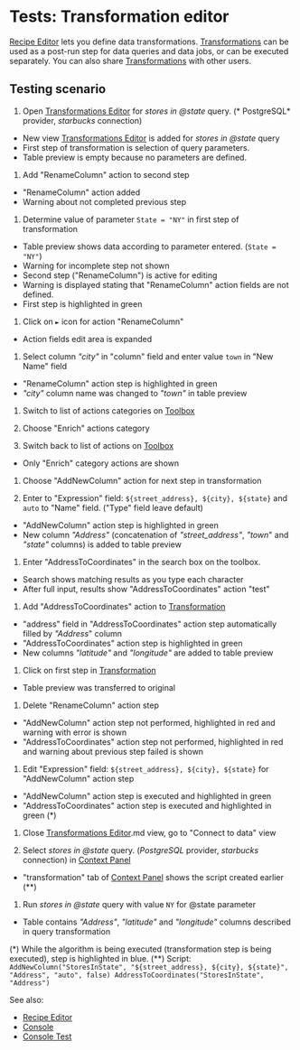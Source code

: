 <!-- TITLE: Tests: Transformation Editor -->
<!-- SUBTITLE: -->

# Tests: Transformation editor

[Recipe Editor](../../transform/recipe-editor.md) lets you define data
transformations. [Transformations](../../transform/recipe-editor.md) can be used as a post-run step for data queries and
data jobs, or can be executed separately. You can also share [Transformations](../../transform/recipe-editor.md) with other
users.

## Testing scenario

1. Open [Transformations Editor](../../transform/recipe-editor.md) for *stores in @state* query. (*
   PostgreSQL* provider, *starbucks* connection)

* New view [Transformations Editor](../../transform/recipe-editor.md) is added for *stores in @state*
  query
* First step of transformation is selection of query parameters.
* Table preview is empty because no parameters are defined.

1. Add "RenameColumn" action to second step

* "RenameColumn" action added
* Warning about not completed previous step

1. Determine value of parameter ```State = "NY"``` in first step of transformation

* Table preview shows data according to parameter entered. (```State = "NY"```)
* Warning for incomplete step not shown
* Second step ("RenameColumn") is active for editing
* Warning is displayed stating that "RenameColumn" action fields are not defined.
* First step is highlighted in green

1. Click on ```►``` icon for action "RenameColumn"

* Action fields edit area is expanded

1. Select column *"city"* in "column" field and enter value ```town``` in "New Name" field

* "RenameColumn" action step is highlighted in green
* *"city"* column name was changed to *"town"* in table preview

1. Switch to list of actions categories on [Toolbox](../../datagrok/navigation.md#toolbox)

1. Choose "Enrich" actions category

1. Switch back to list of actions on [Toolbox](../../datagrok/navigation.md#toolbox)

* Only "Enrich" category actions are shown

1. Choose "AddNewColumn" action for next step in transformation

1. Enter to "Expression" field: ```${street_address}, ${city}, ${state}``` and ```auto``` to "Name"
   field. ("Type" field leave default)

* "AddNewColumn" action step is highlighted in green
* New column *"Address"* (concatenation of *"street_address"*, *"town*" and *"state"*  columns) is added to table
  preview

1. Enter "AddressToCoordinates" in the search box on the toolbox.

* Search shows matching results as you type each character
* After full input, results show "AddressToCoordinates" action "test"

1. Add "AddressToCoordinates" action to [Transformation](../../transform/recipe-editor.md)

* "address" field in "AddressToCoordinates" action step automatically filled by *"Address*" column
* "AddressToCoordinates" action step is highlighted in green
* New columns *"latitude"* and *"longitude"* are added to table preview

1. Click on first step in [Transformation](../../transform/recipe-editor.md)

* Table preview was transferred to original

1. Delete "RenameColumn" action step

* "AddNewColumn" action step not performed, highlighted in red and warning with error is shown
* "AddressToCoordinates" action step not performed, highlighted in red and warning about previous step failed is shown

1. Edit "Expression" field: ```${street_address}, ${city}, ${state}``` for "AddNewColumn" action step

* "AddNewColumn" action step is executed and highlighted in green
* "AddressToCoordinates" action step is executed and highlighted in green (*)

1. Close [Transformations Editor](../../transform/recipe-editor.md).md view, go to "Connect to data" view

1. Select *stores in @state* query. (*PostgreSQL* provider, *starbucks* connection)
   in [Context Panel](../../datagrok/navigation.md#context-panel)

* "transformation" tab of [Context Panel](../../datagrok/navigation.md#context-panel) shows the script created earlier (**)

1. Run *stores in @state* query with value ```NY``` for @state parameter

* Table contains *"Address"*, *"latitude"* and *"longitude"* columns described in query transformation

(\*) While the algorithm is being executed (transformation step is being executed), step is highlighted in blue.
(\**)
Script: ```AddNewColumn("StoresInState", "${street_address}, ${city}, ${state}", "Address", "auto", false)
AddressToCoordinates("StoresInState", "Address")```

See also:

* [Recipe Editor](../../transform/recipe-editor.md)
* [Console](../../datagrok/navigation.md#console)
* [Console Test](../../datagrok/console-test.md)

